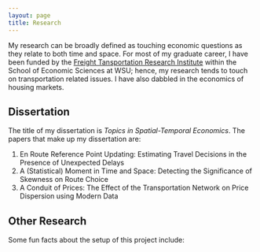 ```yaml
---
layout: page
title: Research
---
```


My research can be broadly defined as touching economic questions as they relate to both time and space. For most of my graduate career, I have been funded by the [Freight Tansportation Research Institute](http://ses.wsu.edu/fpti/) within the School of Economic Sciences at WSU; hence, my research tends to touch on transportation related issues. I have also dabbled in the economics of housing markets.


## Dissertation
The title of my dissertation is *Topics in Spatial-Temporal Economics*. The papers that make up my dissertation are:

1. En Route Reference Point Updating: Estimating Travel Decisions in the Presence of Unexpected Delays
2. A (Statistical) Moment in Time and Space: Detecting the Significance of Skewness on Route Choice
3. A Conduit of Prices: The Effect of the Transportation Network on Price Dispersion using Modern Data


## Other Research

Some fun facts about the setup of this project include:
